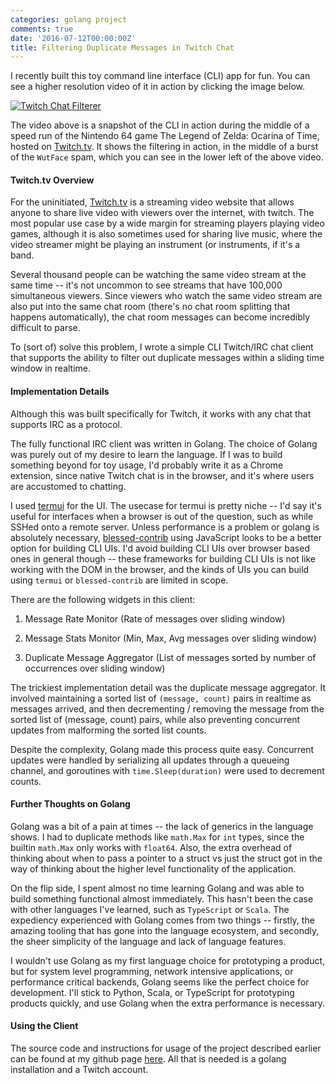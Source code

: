 ```yaml
---
categories: golang project
comments: true
date: '2016-07-12T00:00:00Z'
title: Filtering Duplicate Messages in Twitch Chat
---
```


I recently built this toy command line interface (CLI) app for fun. You can see a higher resolution video of it in action by clicking the image below.

[![Twitch Chat Filterer](http://i.imgur.com/m50Kii1.gif)](https://www.youtube.com/watch?v=i8sRO7_qvOY 'Twitch Chat Filterer')

The video above is a snapshot of the CLI in action during the middle of a speed run of the Nintendo 64 game The Legend of Zelda: Ocarina of Time, hosted on [Twitch.tv](https://www.twitch.tv/). It shows the filtering in action, in the middle of a burst of the `WutFace` spam, which you can see in the lower left of the above video.

#### Twitch.tv Overview

For the uninitiated, [Twitch.tv](https://www.twitch.tv/) is a streaming video website that allows anyone to share live video with viewers over the internet, with twitch. The most popular use case by a wide margin for streaming players playing video games, although it is also sometimes used for sharing live music, where the video streamer might be playing an instrument (or instruments, if it's a band.

Several thousand people can be watching the same video stream at the same time -- it's not uncommon to see streams that have 100,000 simultaneous viewers. Since viewers who watch the same video stream are also put into the same chat room (there's no chat room splitting that happens automatically), the chat room messages can become incredibly difficult to parse.

To (sort of) solve this problem, I wrote a simple CLI Twitch/IRC chat client that supports the ability to filter out duplicate messages within a sliding time window in realtime.

#### Implementation Details

Although this was built specifically for Twitch, it works with any chat that supports IRC as a protocol.

The fully functional IRC client was written in Golang. The choice of Golang was purely out of my desire to learn the language. If I was to build something beyond for toy usage, I'd probably write it as a Chrome extension, since native Twitch chat is in the browser, and it's where users are accustomed to chatting.

I used [termui](https://github.com/gizak/termui) for the UI. The usecase for termui is pretty niche -- I'd say it's useful for interfaces when a browser is out of the question, such as while SSHed onto a remote server. Unless performance is a problem or golang is absolutely necessary, [blessed-contrib](https://github.com/yaronn/blessed-contrib) using JavaScript looks to be a better option for building CLI UIs. I'd avoid building CLI UIs over browser based ones in general though -- these frameworks for building CLI UIs is not like working with the DOM in the browser, and the kinds of UIs you can build using `termui` or `blessed-contrib` are limited in scope.

There are the following widgets in this client:

1. Message Rate Monitor (Rate of messages over sliding window)

2. Message Stats Monitor (Min, Max, Avg messages over sliding window)

3. Duplicate Message Aggregator (List of messages sorted by number of occurrences over sliding window)

The trickiest implementation detail was the duplicate message aggregator. It involved maintaining a sorted list of `(message, count)` pairs in realtime as messages arrived, and then decrementing / removing the message from the sorted list of (message, count) pairs, while also preventing concurrent updates from malforming the sorted list counts.

Despite the complexity, Golang made this process quite easy. Concurrent updates were handled by serializing all updates through a queueing channel, and goroutines with `time.Sleep(duration)` were used to decrement counts.

#### Further Thoughts on Golang

Golang was a bit of a pain at times -- the lack of generics in the language shows. I had to duplicate methods like `math.Max` for `int` types, since the builtin `math.Max` only works with `float64`. Also, the extra overhead of thinking about when to pass a pointer to a struct vs just the struct got in the way of thinking about the higher level functionality of the application.

On the flip side, I spent almost no time learning Golang and was able to build something functional almost immediately. This hasn't been the case with other languages I've learned, such as `TypeScript` or `Scala`. The expediency experienced with Golang comes from two things -- firstly, the amazing tooling that has gone into the language ecosystem, and secondly, the sheer simplicity of the language and lack of language features.

I wouldn't use Golang as my first language choice for prototyping a product, but for system level programming, network intensive applications, or performance critical backends, Golang seems like the perfect choice for development. I'll stick to Python, Scala, or TypeScript for prototyping products quickly, and use Golang when the extra performance is necessary.

#### Using the Client

The source code and instructions for usage of the project described earlier can be found at my github page [here](https://github.com/daniel-trinh/twitch_chat_filter). All that is needed is a golang installation and a Twitch account.
